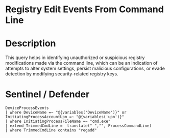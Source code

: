 # Registry Edit Events From Command Line

# Description 
This query helps in identifying unauthorized or suspicious registry modifications made via the command line, which can be an indication of attempts to alter system settings, persist malicious configurations, or evade detection by modifying security-related registry keys.

# Sentinel / Defender 
```kql
DeviceProcessEvents
| where DeviceName =~ "@{variables('DeviceName')}" or InitiatingProcessAccountUpn =~ "@{variables('upn')}"
| where InitiatingProcessFileName =~ "cmd.exe"
| extend TrimmedCmdLine =  translate(" ","", ProcessCommandLine)  
| where TrimmedCmdLine contains "regadd"
```
